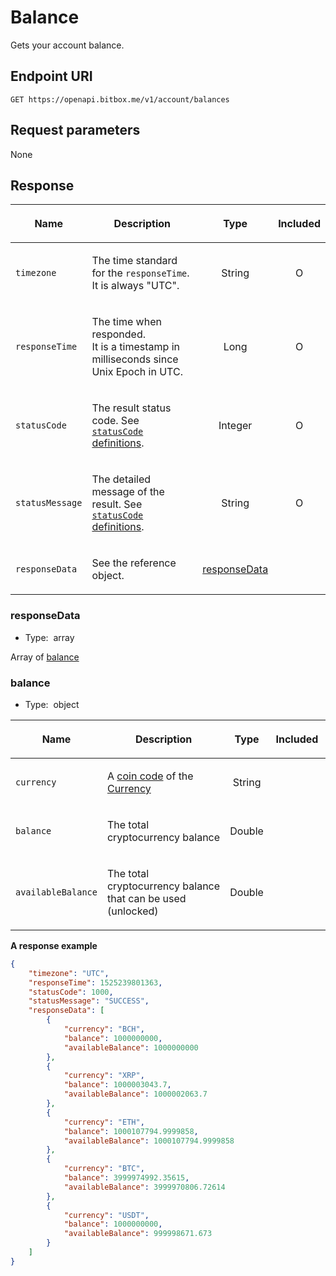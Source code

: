 # Balance

Gets your account balance.

## Endpoint URI

    GET https://openapi.bitbox.me/v1/account/balances

## Request parameters

None

## Response

<table>

<thead>

<tr class="header">

<th>

<strong>Name</strong>

</th>

<th>

<strong>Description</strong>

</th>

<th style="text-align: center;">

<strong>Type</strong>

</th>

<th style="text-align: center;">

<strong>Included</strong>

</th>

</tr>

</thead>

<tbody>

<tr>

<td>

`timezone`

</td>

<td>

The time standard for the `responseTime`. It is always "UTC".

</td>

<td style="text-align: center;">

<span class="nowrap"> String </span>

</td>

<td style="text-align: center;">

O

</td>

</tr>

<tr>

<td>

`responseTime`

</td>

<td>

The time when responded.<br/>
It is a timestamp in milliseconds since Unix Epoch in UTC.

</td>

<td style="text-align: center;">

<span class="nowrap"> Long </span>

</td>

<td style="text-align: center;">

O

</td>

</tr>

<tr>

<td>

`statusCode`

</td>

<td>

The result status code. See [`statusCode` definitions](/1_Overview.md#statuscode-definitions).

</td>

<td style="text-align: center;">

<span class="nowrap"> Integer </span>

</td>

<td style="text-align: center;">

O

</td>

</tr>

<tr>

<td>

`statusMessage`

</td>

<td>

The detailed message of the result. See [`statusCode` definitions](/1_Overview.md#statuscode-definitions).

</td>

<td style="text-align: center;">

<span class="nowrap"> String </span>

</td>

<td style="text-align: center;">

O

</td>

</tr>

<tr>

<td>

`responseData`

</td>

<td>

See the reference object.

</td>

<td style="text-align: center;">

[responseData](#responsedata)

</td>

<td style="text-align: center;">

</td>

</tr>

</tbody>

</table>

### responseData

  - Type:  array
    </p>

Array of [balance](#balance)

### balance

  - Type:  object
    </p>

<table>

<colgroup>

<col style="width: 12%">

<col style="width: 56%">

<col style="width: 12%">

<col style="width: 20%">

</colgroup>

<thead>

<tr class="header">

<th>

<strong>Name</strong>

</th>

<th>

<strong>Description</strong>

</th>

<th style="text-align: center;">

<strong>Type</strong>

</th>

<th style="text-align: center;">

<strong>Included</strong>

</th>

</tr>

</thead>

<tbody>

<tr>

<td>

`currency`

</td>

<td>

A [coin code](/5_Terms.md#coin-code) of the [Currency](/5_Terms.md#currency-for-coin-trading)

</td>

<td style="text-align: center;">

String

</td>

<td style="text-align: center;">

 

</td>

</tr>

<tr>

<td>

`balance`

</td>

<td>

The total cryptocurrency balance

</td>

<td style="text-align: center;">

Double

</td>

<td style="text-align: center;">

 

</td>

</tr>

<tr>

<td>

`availableBalance`

</td>

<td>

The total cryptocurrency balance that can be used (unlocked)

</td>

<td style="text-align: center;">

Double

</td>

<td style="text-align: center;">

 

</td>

</tr>

</tbody>

</table>

**A response example**

``` json
{
    "timezone": "UTC",
    "responseTime": 1525239801363,
    "statusCode": 1000,
    "statusMessage": "SUCCESS",
    "responseData": [
        {
            "currency": "BCH",
            "balance": 1000000000,
            "availableBalance": 1000000000
        },
        {
            "currency": "XRP",
            "balance": 1000003043.7,
            "availableBalance": 1000002063.7
        },
        {
            "currency": "ETH",
            "balance": 1000107794.9999858,
            "availableBalance": 1000107794.9999858
        },
        {
            "currency": "BTC",
            "balance": 3999974992.35615,
            "availableBalance": 3999970806.72614
        },
        {
            "currency": "USDT",
            "balance": 1000000000,
            "availableBalance": 999998671.673
        }
    ]
}
```

<p/>
